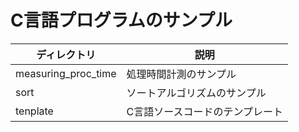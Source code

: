 # C言語プログラムのサンプル

|ディレクトリ |説明 |
|---|---|
|measuring_proc_time |処理時間計測のサンプル |
|sort |ソートアルゴリズムのサンプル |
|tenplate |C言語ソースコードのテンプレート |

